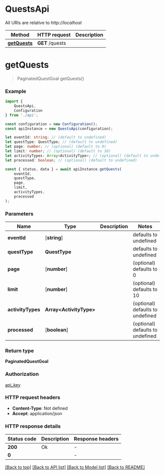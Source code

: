 # QuestsApi

All URIs are relative to *http://localhost*

|Method | HTTP request | Description|
|------------- | ------------- | -------------|
|[**getQuests**](#getquests) | **GET** /quests | |

# **getQuests**
> PaginatedQuestGoal getQuests()


### Example

```typescript
import {
    QuestsApi,
    Configuration
} from './api';

const configuration = new Configuration();
const apiInstance = new QuestsApi(configuration);

let eventId: string; // (default to undefined)
let questType: QuestType; // (default to undefined)
let page: number; // (optional) (default to 0)
let limit: number; // (optional) (default to 10)
let activityTypes: Array<ActivityType>; // (optional) (default to undefined)
let processed: boolean; // (optional) (default to undefined)

const { status, data } = await apiInstance.getQuests(
    eventId,
    questType,
    page,
    limit,
    activityTypes,
    processed
);
```

### Parameters

|Name | Type | Description  | Notes|
|------------- | ------------- | ------------- | -------------|
| **eventId** | [**string**] |  | defaults to undefined|
| **questType** | **QuestType** |  | defaults to undefined|
| **page** | [**number**] |  | (optional) defaults to 0|
| **limit** | [**number**] |  | (optional) defaults to 10|
| **activityTypes** | **Array&lt;ActivityType&gt;** |  | (optional) defaults to undefined|
| **processed** | [**boolean**] |  | (optional) defaults to undefined|


### Return type

**PaginatedQuestGoal**

### Authorization

[api_key](../README.md#api_key)

### HTTP request headers

 - **Content-Type**: Not defined
 - **Accept**: application/json


### HTTP response details
| Status code | Description | Response headers |
|-------------|-------------|------------------|
|**200** | Ok |  -  |
|**0** |  |  -  |

[[Back to top]](#) [[Back to API list]](../README.md#documentation-for-api-endpoints) [[Back to Model list]](../README.md#documentation-for-models) [[Back to README]](../README.md)


